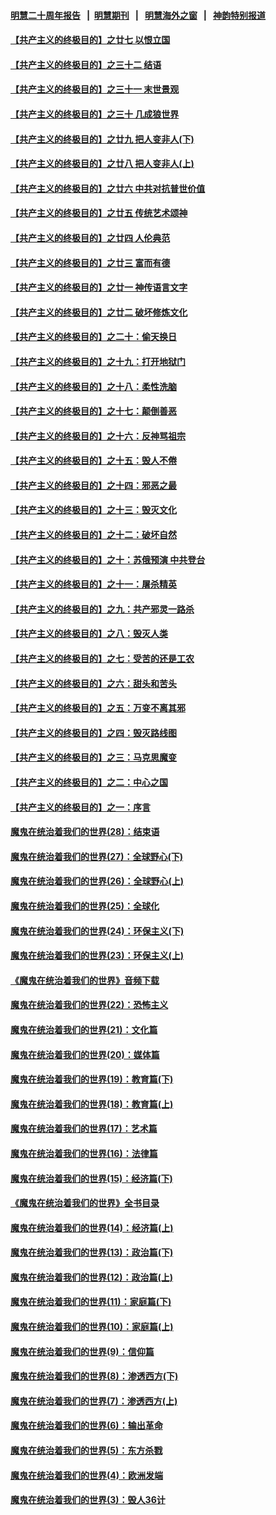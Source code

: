 #### [明慧二十周年报告](https://github.com/gfw-breaker/mh-reports/blob/master/README.md?t=07120837?t=07120837) &nbsp;&nbsp;|&nbsp;&nbsp;[明慧期刊](https://github.com/gfw-breaker/mh-qikan) &nbsp;&nbsp;|&nbsp;&nbsp; [明慧海外之窗](https://github.com/gfw-breaker/mh-news/blob/master/README.md?t=07120837?t=07120837) &nbsp;&nbsp;|&nbsp;&nbsp; [神韵特别报道](https://github.com/gfw-breaker/mh-news/blob/master/shenyun.md?t=07120837?t=07120837) 

#### [【共产主义的终极目的】之廿七 以恨立国](../pages/nsc422/n11336944.md?t=07120837?t=07120837) 

#### [【共产主义的终极目的】之三十二 结语](../pages/nsc422/n11360535.md?t=07120837?t=07120837) 

#### [【共产主义的终极目的】之三十一 末世景观](../pages/nsc422/n11351129.md?t=07120837?t=07120837) 

#### [【共产主义的终极目的】之三十 几成狼世界](../pages/nsc422/n11348280.md?t=07120837?t=07120837) 

#### [【共产主义的终极目的】之廿九 把人变非人(下)](../pages/nsc422/n11344140.md?t=07120837?t=07120837) 

#### [【共产主义的终极目的】之廿八 把人变非人(上)](../pages/nsc422/n11340492.md?t=07120837?t=07120837) 

#### [【共产主义的终极目的】之廿六 中共对抗普世价值](../pages/nsc422/n11324785.md?t=07120837?t=07120837) 

#### [【共产主义的终极目的】之廿五 传统艺术颂神](../pages/nsc422/n11296396.md?t=07120837?t=07120837) 

#### [【共产主义的终极目的】之廿四 人伦典范](../pages/nsc422/n11296397.md?t=07120837?t=07120837) 

#### [【共产主义的终极目的】之廿三 富而有德](../pages/nsc422/n11283598.md?t=07120837?t=07120837) 

#### [【共产主义的终极目的】之廿一 神传语言文字](../pages/nsc422/n11263265.md?t=07120837?t=07120837) 

#### [【共产主义的终极目的】之廿二 破坏修炼文化](../pages/nsc422/n11245728.md?t=07120837?t=07120837) 

#### [【共产主义的终极目的】之二十：偷天换日](../pages/nsc422/n11238846.md?t=07120837?t=07120837) 

#### [【共产主义的终极目的】之十九：打开地狱门](../pages/nsc422/n11206376.md?t=07120837?t=07120837) 

#### [【共产主义的终极目的】之十八：柔性洗脑](../pages/nsc422/n11199994.md?t=07120837?t=07120837) 

#### [【共产主义的终极目的】之十七：颠倒善恶](../pages/nsc422/n11179782.md?t=07120837?t=07120837) 

#### [【共产主义的终极目的】之十六：反神骂祖宗](../pages/nsc422/n11166798.md?t=07120837?t=07120837) 

#### [【共产主义的终极目的】之十五：毁人不倦](../pages/nsc422/n11166792.md?t=07120837?t=07120837) 

#### [【共产主义的终极目的】之十四：邪恶之最](../pages/nsc422/n11150249.md?t=07120837?t=07120837) 

#### [【共产主义的终极目的】之十三：毁灭文化](../pages/nsc422/n11135227.md?t=07120837?t=07120837) 

#### [【共产主义的终极目的】之十二：破坏自然](../pages/nsc422/n11135214.md?t=07120837?t=07120837) 

#### [【共产主义的终极目的】之十：苏俄预演 中共登台](../pages/nsc422/n11118424.md?t=07120837?t=07120837) 

#### [【共产主义的终极目的】之十一：屠杀精英](../pages/nsc422/n11118442.md?t=07120837?t=07120837) 

#### [【共产主义的终极目的】之九：共产邪灵一路杀](../pages/nsc422/n11114139.md?t=07120837?t=07120837) 

#### [【共产主义的终极目的】之八：毁灭人类](../pages/nsc422/n11108503.md?t=07120837?t=07120837) 

#### [【共产主义的终极目的】之七：受苦的还是工农](../pages/nsc422/n11101809.md?t=07120837?t=07120837) 

#### [【共产主义的终极目的】之六：甜头和苦头](../pages/nsc422/n11096971.md?t=07120837?t=07120837) 

#### [【共产主义的终极目的】之五：万变不离其邪](../pages/nsc422/n11091285.md?t=07120837?t=07120837) 

#### [【共产主义的终极目的】之四：毁灭路线图](../pages/nsc422/n11086284.md?t=07120837?t=07120837) 

#### [【共产主义的终极目的】之三：马克思魔变](../pages/nsc422/n11061941.md?t=07120837?t=07120837) 

#### [【共产主义的终极目的】之二：中心之国](../pages/nsc422/n11047728.md?t=07120837?t=07120837) 

#### [【共产主义的终极目的】之一：序言](../pages/nsc422/n11086077.md?t=07120837?t=07120837) 

#### [魔鬼在统治着我们的世界(28)：结束语](../pages/nsc422/n10936246.md?t=07120837?t=07120837) 

#### [魔鬼在统治着我们的世界(27)：全球野心(下)](../pages/nsc422/n10928319.md?t=07120837?t=07120837) 

#### [魔鬼在统治着我们的世界(26)：全球野心(上)](../pages/nsc422/n10900318.md?t=07120837?t=07120837) 

#### [魔鬼在统治着我们的世界(25)：全球化](../pages/nsc422/n10788205.md?t=07120837?t=07120837) 

#### [魔鬼在统治着我们的世界(24)：环保主义(下)](../pages/nsc422/n10695307.md?t=07120837?t=07120837) 

#### [魔鬼在统治着我们的世界(23)：环保主义(上)](../pages/nsc422/n10688613.md?t=07120837?t=07120837) 

#### [《魔鬼在统治着我们的世界》音频下载](../pages/nsc422/n10635553.md?t=07120837?t=07120837) 

#### [魔鬼在统治着我们的世界(22)：恐怖主义](../pages/nsc422/n10614727.md?t=07120837?t=07120837) 

#### [魔鬼在统治着我们的世界(21)：文化篇](../pages/nsc422/n10597706.md?t=07120837?t=07120837) 

#### [魔鬼在统治着我们的世界(20)：媒体篇](../pages/nsc422/n10586579.md?t=07120837?t=07120837) 

#### [魔鬼在统治着我们的世界(19)：教育篇(下)](../pages/nsc422/n10564808.md?t=07120837?t=07120837) 

#### [魔鬼在统治着我们的世界(18)：教育篇(上)](../pages/nsc422/n10526970.md?t=07120837?t=07120837) 

#### [魔鬼在统治着我们的世界(17)：艺术篇](../pages/nsc422/n10499093.md?t=07120837?t=07120837) 

#### [魔鬼在统治着我们的世界(16)：法律篇](../pages/nsc422/n10485969.md?t=07120837?t=07120837) 

#### [魔鬼在统治着我们的世界(15)：经济篇(下)](../pages/nsc422/n10469975.md?t=07120837?t=07120837) 

#### [《魔鬼在统治着我们的世界》全书目录](../pages/nsc422/n10464261.md?t=07120837?t=07120837) 

#### [魔鬼在统治着我们的世界(14)：经济篇(上)](../pages/nsc422/n10457370.md?t=07120837?t=07120837) 

#### [魔鬼在统治着我们的世界(13)：政治篇(下)](../pages/nsc422/n10448270.md?t=07120837?t=07120837) 

#### [魔鬼在统治着我们的世界(12)：政治篇(上)](../pages/nsc422/n10444576.md?t=07120837?t=07120837) 

#### [魔鬼在统治着我们的世界(11)：家庭篇(下)](../pages/nsc422/n10440961.md?t=07120837?t=07120837) 

#### [魔鬼在统治着我们的世界(10)：家庭篇(上)](../pages/nsc422/n10435448.md?t=07120837?t=07120837) 

#### [魔鬼在统治着我们的世界(9)：信仰篇](../pages/nsc422/n10432159.md?t=07120837?t=07120837) 

#### [魔鬼在统治着我们的世界(8)：渗透西方(下)](../pages/nsc422/n10429603.md?t=07120837?t=07120837) 

#### [魔鬼在统治着我们的世界(7)：渗透西方(上)](../pages/nsc422/n10426013.md?t=07120837?t=07120837) 

#### [魔鬼在统治着我们的世界(6)：输出革命](../pages/nsc422/n10421536.md?t=07120837?t=07120837) 

#### [魔鬼在统治着我们的世界(5)：东方杀戮](../pages/nsc422/n10417707.md?t=07120837?t=07120837) 

#### [魔鬼在统治着我们的世界(4)：欧洲发端](../pages/nsc422/n10414890.md?t=07120837?t=07120837) 

#### [魔鬼在统治着我们的世界(3)：毁人36计](../pages/nsc422/n10411583.md?t=07120837?t=07120837) 

